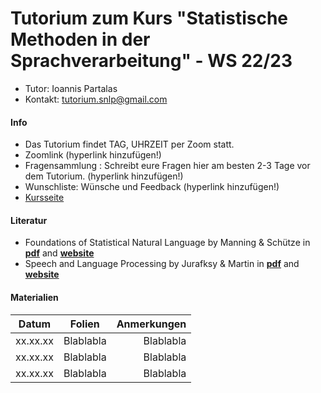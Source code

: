# Tutorium zum Kurs "Statistische Methoden in der Sprachverarbeitung" - WS 22/23

* Tutor: Ioannis Partalas
* Kontakt: tutorium.snlp@gmail.com


#### Info
* Das Tutorium findet TAG, UHRZEIT per Zoom statt.
* Zoomlink (hyperlink hinzufügen!)
* Fragensammlung : Schreibt eure Fragen hier am besten 2-3 Tage vor dem Tutorium. (hyperlink hinzufügen!)
* Wunschliste: Wünsche und Feedback (hyperlink hinzufügen!)
* [Kursseite](https://www.cis.uni-muenchen.de/~schmid/lehre/StatNLP/)


#### Literatur
* Foundations of Statistical Natural Language by Manning & Schütze 
in
[**pdf**](https://github.com/i-partalas/Tutorium-zum-Kurs-Statistische-Methoden-in-der-Sprachverarbeitung-WS22-23/blob/main/Foundations_of_Statistical_Natural_Language_Manning_Schuetze.pdf)
and
[**website**](https://github.com/i-partalas/Tutorium-zum-Kurs-Statistische-Methoden-in-der-Sprachverarbeitung-WS22-23/blob/main/Foundations_of_Statistical_Natural_Language_Manning_Schuetze.pdf)
* Speech and Language Processing by Jurafksy & Martin 
in 
[**pdf**](https://web.stanford.edu/~jurafsky/slp3/ed3book.pdf)
and
[**website**]([https://web.stanford.edu/~jurafsky/slp3/ed3book.pdf](https://web.stanford.edu/~jurafsky/slp3/))





#### Materialien


|    Datum      |    Folien    |    Anmerkungen    |
|---------------|:------------:|------------------:|
| xx.xx.xx  |  Blablabla       |        Blablabla        |
| xx.xx.xx       |  Blablabla        |          Blablabla        |
| xx.xx.xx       |  Blablabla        |          Blablabla        |

